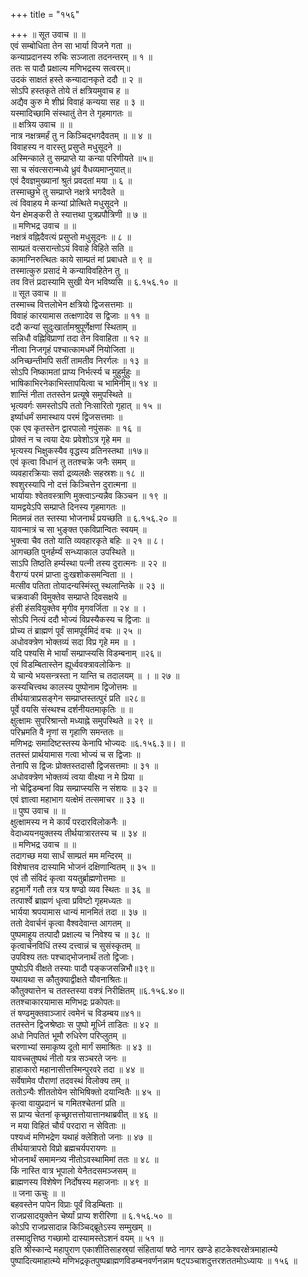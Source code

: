+++
title = "१५६"

+++
॥ सूत उवाच ॥ ॥  
एवं सम्बोधिता तेन सा भार्या विजने गता ॥  
कन्याप्रदानस्य रुचिः सञ्जाता तदनन्तरम् ॥ १ ॥  
ततः स पादौ प्रक्षाल्य मणिभद्रस्य सत्वरम्॥  
उदकं साक्षतं हस्ते कन्यादानकृते ददौ ॥ २ ॥  
सोऽपि हस्तकृते तोये तं क्षत्रियमुवाच ह ॥  
अद्यैव कुरु मे शीघ्रं विवाहं कन्यया सह ॥ ३ ॥  
यस्मादिच्छामि संस्थातुं तेन ते गृहमागतः ॥  
॥ क्षत्रिय उवाच ॥ ॥  
नात्र नक्षत्रमर्हं तु न किञ्चिद्भगदैवतम् ॥ ॥ ४ ॥  
विवाहस्य न वारस्तु प्रसुप्ते मधुसूदने ॥  
अस्मिन्काले तु सम्प्राप्ते या कन्या परिणीयते ॥५॥  
सा च संवत्सरान्मध्ये ध्रुवं वैधव्यमाप्नुयात्॥  
एवं दैवज्ञमुख्यानां श्रुतं प्रवदतां मया ॥ ६ ॥  
तस्माच्छुभे तु सम्प्राप्ते नक्षत्रे भगदैवते ॥  
त्वं विवाहय मे कन्यां प्रोत्थिते मधुसूदने ॥  
येन क्षेमङ्करी ते स्यात्तथा पुत्रप्रपौत्रिणी ॥ ७ ॥  
॥ मणिभद्र उवाच ॥ ॥  
नक्षत्रं वह्निदैवत्यं प्रसुप्तो मधुसूदनः ॥ ८ ॥  
साम्प्रतं वत्सरान्तोऽयं विवाहे विहिते सति ॥  
कामाग्निरुत्थितः काये साम्प्रतं मां प्रबाधते ॥ ९ ॥  
तस्मात्कुरु प्रसादं मे कन्याविवहितेन तु ॥  
तव वित्तं प्रदास्यामि सुखी येन भविष्यसि ॥ ६.१५६.१० ॥  
॥ सूत उवाच ॥ ॥  
तस्माच्च वित्तलोभेन क्षत्रियो द्विजसत्तमाः ॥  
विवाहं कारयामास तत्क्षणादेव स द्विजाः ॥ ११ ॥  
ददौ कन्यां सुदुःखार्तामश्रुपूर्णेक्षणां स्थिताम् ॥  
सन्निधौ वह्निविप्राणां तदा तेन विवाहिता ॥ १२ ॥  
नीत्वा निजगृहं पश्चात्कामधर्मे नियोजिता ॥  
अनिच्छन्तीमपि सतीं तामतीव निरर्गलः ॥ १३ ॥  
सोऽपि निष्कामतां प्राप्य निर्भर्त्स्य च मुहुर्मुहुः ॥  
भाषिकाभिरनेकाभिस्तापयित्वा च भामिनीम्॥ १४ ॥  
शान्तिं नीता ततस्तेन प्रत्यूषे समुपस्थिते ॥  
भृत्यवर्गः समस्तोऽपि ततो निःसारितो गृहात् ॥ १५ ॥  
इर्ष्याधर्मं समास्थाय परमं द्विजसत्तमाः ॥  
एक एव कृतस्तेन द्वारपालो नपुंसकः ॥ १६ ॥  
प्रोक्तं न च त्वया देयः प्रवेशोऽत्र गृहे मम ॥  
भृत्यस्य भिक्षुकस्यैव वृद्धस्य व्रतिनस्तथा ॥१७॥  
एवं कृत्वा विधानं तु ततश्चक्रे जनैः समम् ॥  
व्यवहारक्रियाः सर्वा द्रव्यलक्षैः सहस्रशः॥ १८ ॥  
श्वशुरस्यापि नो दत्तं किञ्चित्तेन दुरात्मना ॥  
भार्यायाः श्वेतवस्त्राणि मुक्त्वाऽन्यन्नैव किञ्चन ॥ १९ ॥  
यामद्वयेऽपि सम्प्राप्ते दिनस्य गृहमागतः ॥  
मितमन्नं तत स्तस्या भोजनार्थं प्रयच्छति ॥ ६.१५६.२० ॥  
यावन्मात्रं च सा भुङ्क्त एकविप्रान्वितः स्वयम् ॥  
भुक्त्वा चैव ततो याति व्यवहारकृते बहिः ॥ २१ ॥ ८।  
आगच्छति पुनर्हर्म्यं सन्ध्याकाल उपस्थिते ॥  
साऽपि तिष्ठति हर्म्यस्था पत्नी तस्य दुरात्मनः ॥ २२ ॥  
वैराग्यं परमं प्राप्ता दुःखशोकसमन्विता ॥ ।  
मत्सीव पतिता तोयादन्यस्मिंस्तु स्थलान्तिके ॥ २३ ॥  
चक्रवाकी विमुक्तेव सम्प्राप्ते दिवसक्षये ॥  
हंसी हंसवियुक्तेव मृगीव मृगवर्जिता ॥ २४ ॥ ।  
सोऽपि नित्यं ददौ भोज्यं विप्रस्यैकस्य च द्विजाः ॥  
प्रोच्य तं ब्राह्मणं पूर्वं सामपूर्वमिदं वचः ॥ २५ ॥  
अधोवक्त्रेण भोक्तव्यं सदा विप्र गृहे मम ॥ ।  
यदि पश्यसि मे भार्यां सम्प्राप्स्यसि विडम्बनाम् ॥२६॥  
एवं विडम्बितास्तेन ह्यूर्ध्ववक्त्रावलोकिनः ॥  
ये चान्ये भयसन्त्रस्ता न यान्ति च तदालयम् ॥ । ॥ २७ ॥  
कस्यचित्त्वथ कालस्य पुष्पोनाम द्विजोत्तमः ॥  
तीर्थयात्राप्रसङ्गेन सम्प्राप्तस्तत्पुरं प्रति ॥२८॥  
पूर्वे वयसि संस्थश्च दर्शनीयतमाकृतिः ॥ ॥  
क्षुत्क्षामः सुपरिश्रान्तो मध्याह्ने समुपस्थिते ॥ २९ ॥  
परिभ्रमति वै नृणां स गृहाणि समन्ततः ॥  
मणिभद्रः समादिष्टस्तस्य केनापि भोज्यदः ॥६.१५६.३॥। ॥  
ततस्तं प्रार्थयामास गत्वा भोज्यं च स द्विजाः ॥  
तेनापि स द्विजः प्रोक्तस्तदासौ द्विजसत्तमाः ॥ ३१ ॥  
अधोवक्त्रेण भोक्तव्यं त्वया वीक्ष्या न मे प्रिया ॥  
नो चेद्विडम्बनां विप्र सम्प्राप्स्यसि न संशयः ॥ ३२ ॥  
एवं ज्ञात्वा महाभाग यत्क्षेमं तत्समाचर ॥ ३३ ॥  
॥ पुष्प उवाच ॥ ॥  
क्षुत्क्षामस्य न मे कार्यं परदारविलोकनैः ॥  
वेदाध्ययनयुक्तस्य तीर्थयात्रारतस्य च ॥ ३४ ॥  
॥ मणिभद्र उवाच ॥ ॥  
तदागच्छ मया सार्धं साम्प्रतं मम मन्दिरम् ॥  
विशेषात्तव दास्यामि भोजनं दक्षिणान्वितम् ॥ ३५ ॥  
एवं तौ संविदं कृत्वा ययतुर्ब्राह्मणोत्तमाः ॥  
हट्टमार्गे गतौ तत्र यत्र षण्ढो व्यव स्थितः ॥ ३६ ॥  
तत्पार्श्वे ब्राह्मणं धृत्वा प्रविष्टो गृहमध्यतः ॥  
भार्यया श्रपयामास धान्यं मानमितं तदा ॥ ३७ ॥  
ततो देवार्चनं कृत्वा वैश्वदेवान्त आगतम् ॥  
पुष्पमाहूय तत्पादौ प्रक्षाल्य च निवेश्य च ॥ ३८ ॥  
कृत्वार्चनविधिं तस्य दत्त्वान्नं च सुसंस्कृतम् ॥  
उपविश्य ततः पश्चाद्भोजनार्थं ततो द्विजाः।  
पुष्पोऽपि वीक्षते तस्याः पादौ पङ्कजसन्निभौ॥३९॥  
यथायथा स कौतुक्याद्वीक्षते यौवनाश्रितः॥  
कौतुक्यात्तेन च ततस्तस्या वक्त्रं निरीक्षितम् ॥६.१५६.४०॥  
ततश्चाकारयामास मणिभद्रः प्रकोपतः॥  
तं षण्ढमुक्तवाञ्जारं त्वमेनं च विडम्बय॥४१॥  
ततस्तेन द्विजश्रेष्ठाः स पुष्पो मूर्ध्नि ताडितः ॥ ४२ ॥  
अधो निपतितं भूमौ रुधिरेण परिप्लुतम् ॥  
चरणाभ्यां समाकृष्य दूतो मार्गं समाश्रितः ॥ ४३ ॥  
यावच्चतुष्पथं नीतो यत्र सञ्चरते जनः ॥  
हाहाकारो महानासीत्तस्मिन्पुरवरे तदा ॥ ४४ ॥  
सर्वेषामेव पौराणां तदवस्थं विलोक्य तम् ॥  
ततोऽन्यैः शीततोयेन सोभिषिक्तो दयान्वितैः ॥ ४५ ॥  
कृत्वा वायुप्रदानं च गमितश्चेतनां प्रति ॥  
स प्राप्य चेतनां कृच्छ्रात्तत्तोयात्तानथाब्रवीत् ॥ ४६ ॥  
न मया विहितं चौर्यं परदारा न सेविताः ॥  
पश्यध्वं मणिभद्रेण यथाहं क्लेशितो जनाः ॥ ४७ ॥  
तीर्थयात्रापरो विप्रो ब्रह्मचर्यपरायणः ॥  
भोजनार्थं समामन्त्र्य नीतोऽवस्थामिमां ततः ॥ ४८ ॥  
किं नास्ति वात्र भूपालो येनैतदसमञ्जसम् ॥  
ब्राह्मणस्य विशेषेण निर्दोषस्य महाजनाः ॥ ४९ ॥  
॥ जना ऊचुः ॥ ॥  
बहवस्तेन पापेन विप्राः पूर्वं विडम्बिताः ॥  
राजप्रसादयुक्तेन चेर्ष्यां प्राप्य शरीरिणा ॥ ६.१५६.५० ॥  
कोऽपि राजप्रसादान्न किञ्चिद्ब्रूतेऽस्य सम्मुखम् ॥  
तस्मादुत्तिष्ठ गच्छामो दास्यामस्तेऽशनं वयम् ॥ ५१ ॥  
इति श्रीस्कान्दे महापुराण एकाशीतिसाहस्र्यां संहितायां षष्ठे नागर खण्डे हाटकेश्वरक्षेत्रमाहात्म्ये पुष्पादित्यमाहात्म्ये मणिभद्रकृतपुष्पब्राह्मणविडम्बनवर्णनन्नाम षट्पञ्चाशदुत्तरशततमोऽध्यायः ॥ १५६ ॥